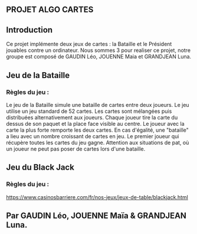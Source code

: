 ## PROJET ALGO CARTES

## Introduction
Ce projet implémente deux jeux de cartes : la Bataille et le Président jouables contre un ordinateur. Nous sommes 3 pour realiser ce projet, notre groupe est composé de GAUDIN Léo, JOUENNE Maia et GRANDJEAN Luna.  

## Jeu de la Bataille 

### Règles du jeu :
Le jeu de la Bataille simule une bataille de cartes entre deux joueurs.
Le jeu utilise un jeu standard de 52 cartes.
Les cartes sont mélangées puis distribuées alternativement aux joueurs.
Chaque joueur tire la carte du dessus de son paquet et la place face visible au centre.
Le joueur avec la carte la plus forte remporte les deux cartes.
En cas d'égalité, une "bataille" a lieu avec un nombre croissant de cartes en jeu.
Le premier joueur qui récupère toutes les cartes du jeu gagne.
Attention aux situations de pat, où un joueur ne peut pas poser de cartes lors d'une bataille.

## Jeu du Black Jack

### Règles du jeu :
https://www.casinosbarriere.com/fr/nos-jeux/jeux-de-table/blackjack.html

## Par GAUDIN Léo, JOUENNE Maïa & GRANDJEAN Luna.


